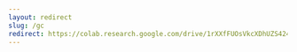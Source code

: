```yaml
---
layout: redirect
slug: /gc
redirect: https://colab.research.google.com/drive/1rXXfFUOsVkcXDhUZS424UdEcKty0ToOd?usp=sharing
---
```

